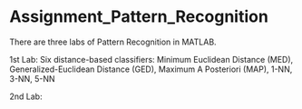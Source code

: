 # Assignment_Pattern_Recognition

There are three labs of Pattern Recognition in MATLAB. 

1st Lab:
Six distance-based classifiers: Minimum Euclidean Distance (MED), Generalized-Euclidean Distance (GED), Maximum A Posteriori (MAP), 1-NN, 3-NN, 5-NN

2nd Lab:
